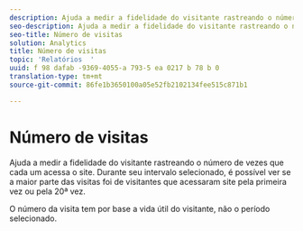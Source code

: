 ```yaml
---
description: Ajuda a medir a fidelidade do visitante rastreando o número de vezes que cada um acessa o site. Durante seu intervalo selecionado, é possível ver se a maior parte das visitas foi de visitantes que acessaram site pela primeira vez ou pela 20ª vez.
seo-description: Ajuda a medir a fidelidade do visitante rastreando o número de vezes que cada um acessa o site. Durante seu intervalo selecionado, é possível ver se a maior parte das visitas foi de visitantes que acessaram site pela primeira vez ou pela 20ª vez.
seo-title: Número de visitas
solution: Analytics
title: Número de visitas
topic: 'Relatórios  '
uuid: f 98 dafab -9369-4055-a 793-5 ea 0217 b 78 b 0
translation-type: tm+mt
source-git-commit: 86fe1b3650100a05e52fb2102134fee515c871b1

---
```



# Número de visitas

Ajuda a medir a fidelidade do visitante rastreando o número de vezes que cada um acessa o site. Durante seu intervalo selecionado, é possível ver se a maior parte das visitas foi de visitantes que acessaram site pela primeira vez ou pela 20ª vez.

O número da visita tem por base a vida útil do visitante, não o período selecionado.
